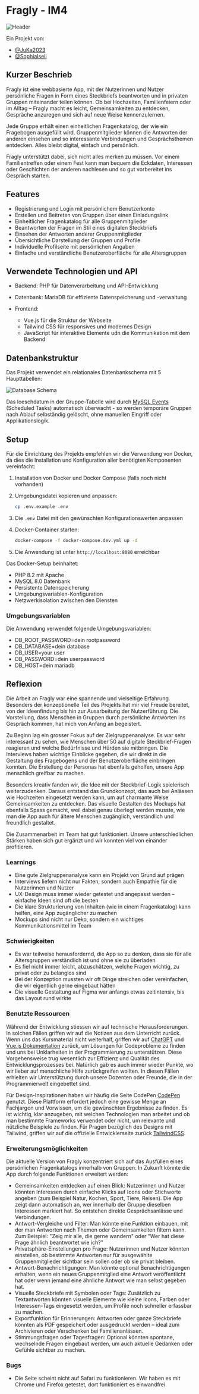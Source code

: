 # Fragly - IM4

![Header](docs/header.jpg)

Ein Projekt von:

- [@JuKa2023](https://github.com/JuKa2023)
- [@SophiaIseli](https://github.com/SophiaIseli)

## Kurzer Beschrieb

Fragly ist eine webbasierte App, mit der Nutzerinnen und Nutzer persönliche Fragen in Form eines Steckbriefs beantworten und in privaten Gruppen miteinander teilen können. Ob bei Hochzeiten, Familienfeiern oder im Alltag – Fragly macht es leicht, Gemeinsamkeiten zu entdecken, Gespräche anzuregen und sich auf neue Weise kennenzulernen.

Jede Gruppe erhält einen einheitlichen Fragenkatalog, der wie ein Fragebogen ausgefüllt wird. Gruppenmitglieder können die Antworten der anderen einsehen und so interessante Verbindungen und Gesprächsthemen entdecken. Alles bleibt digital, einfach und persönlich.

Fragly unterstützt dabei, sich nicht alles merken zu müssen. Vor einem Familientreffen oder einem Fest kann man bequem die Eckdaten, Interessen oder Geschichten der anderen nachlesen und so gut vorbereitet ins Gespräch starten.

## Features
- Registrierung und Login mit persönlichem Benutzerkonto
- Erstellen und Beitreten von Gruppen über einen Einladungslink
- Einheitlicher Fragenkatalog für alle Gruppenmitglieder
- Beantworten der Fragen im Stil eines digitalen Steckbriefs
- Einsehen der Antworten anderer Gruppenmitglieder
- Übersichtliche Darstellung der Gruppen und Profile
- Individuelle Profilseite mit persönlichen Angaben
- Einfache und verständliche Benutzeroberfläche für alle Altersgruppen

## Verwendete Technologien und API

- Backend: PHP für Datenverarbeitung und API-Entwicklung

- Datenbank: MariaDB für effiziente Datenspeicherung und -verwaltung

- Frontend:
  - Vue.js für die Struktur der Webseite
  - Tailwind CSS für responsives und modernes Design
  - JavaScript für interaktive Elemente udn die Kommunikation mit dem Backend

## Datenbankstruktur

Das Projekt verwendet ein relationales Datenbankschema mit 5 Haupttabellen:

![Database Schema](docs/erd.png)

Das loeschdatum in der Gruppe-Tabelle wird durch [MySQL Events](https://dev.mysql.com/doc/refman/8.4/en/events-overview.html) (Scheduled Tasks) automatisch überwacht - so werden temporäre Gruppen nach Ablauf selbständig gelöscht, ohne manuellen Eingriff oder Applikationslogik.


## Setup

Für die Einrichtung des Projekts empfehlen wir die Verwendung von Docker, da dies die Installation und Konfiguration aller benötigten Komponenten vereinfacht:

1. Installation von Docker und Docker Compose (falls noch nicht vorhanden)
2. Umgebungsdatei kopieren und anpassen:

   ```bash
   cp .env.example .env
   ```

3. Die `.env` Datei mit den gewünschten Konfigurationswerten anpassen
4. Docker-Container starten:

   ```bash
   docker-compose -f docker-compose.dev.yml up -d
   ```

5. Die Anwendung ist unter `http://localhost:8080` erreichbar

Das Docker-Setup beinhaltet:

- PHP 8.2 mit Apache
- MySQL 8.0 Datenbank
- Persistente Datenspeicherung
- Umgebungsvariablen-Konfiguration
- Netzwerkisolation zwischen den Diensten

### Umgebungsvariablen

Die Anwendung verwendet folgende Umgebungsvariablen:

* DB_ROOT_PASSWORD=dein rootpassword
* DB_DATABASE=dein database
* DB_USER=your user
* DB_PASSWORD=dein userpassword
* DB_HOST=dein mariadb


## Reflexion

Die Arbeit an Fragly war eine spannende und vielseitige Erfahrung. Besonders der konzeptionelle Teil des Projekts hat mir viel Freude bereitet, von der Ideenfindung bis hin zur Ausarbeitung der Nutzerführung. Die Vorstellung, dass Menschen in Gruppen durch persönliche Antworten ins Gespräch kommen, hat mich von Anfang an begeistert.

Zu Beginn lag ein grosser Fokus auf der Zielgruppenanalyse. Es war sehr interessant zu sehen, wie Menschen über 50 auf digitale Steckbrief-Fragen reagieren und welche Bedürfnisse und Hürden sie mitbringen. Die Interviews haben wichtige Einblicke gegeben, die wir direkt in die Gestaltung des Fragebogens und der Benutzeroberfläche einbringen konnten. Die Erstellung der Personas hat ebenfalls geholfen, unsere App menschlich greifbar zu machen.

Besonders kreativ fanden wir, die Idee mit der Steckbrief-Logik spielerisch weiterzudenken. Daraus entstand das Grundkonzept, das auch bei Anlässen wie Hochzeiten eingesetzt werden kann, um auf charmante Weise Gemeinsamkeiten zu entdecken. Das visuelle Gestalten des Mockups hat ebenfalls Spass gemacht, weil dabei genau überlegt werden musste, wie man die App auch für ältere Menschen zugänglich, verständlich und freundlich gestaltet.

Die Zusammenarbeit im Team hat gut funktioniert. Unsere unterschiedlichen Stärken haben sich gut ergänzt und wir konnten viel von einander profitieren.

### Learnings
- Eine gute Zielgruppenanalyse kann ein Projekt von Grund auf prägen
- Interviews liefern nicht nur Fakten, sondern auch Empathie für die Nutzerinnen und Nutzer
- UX-Design muss immer wieder getestet und angepasst werden – einfache Ideen sind oft die besten
- Die klare Strukturierung von Inhalten (wie in einem Fragenkatalog) kann helfen, eine App zugänglicher zu machen
- Mockups sind nicht nur Deko, sondern ein wichtiges Kommunikationsmittel im Team

### Schwierigkeiten
- Es war teilweise herausfordernd, die App so zu denken, dass sie für alle Altersgruppen verständlich ist und ohne sie zu überladen
- Es fiel nicht immer leicht, abzuschätzen, welche Fragen wichtig, zu privat oder zu belanglos sind
- Bei der Konzeption mussten wir oft Dinge streichen oder vereinfachen, die wir eigentlich gerne eingebaut hätten
- Die visuelle Gestaltung auf Figma war anfangs etwas zeitintensiv, bis das Layout rund wirkte

### Benutzte Ressourcen

Während der Entwicklung stiessen wir auf technische Herausforderungen. In solchen Fällen griffen wir auf die Notizen aus dem Unterricht zurück. Wenn uns das Kursmaterial nicht weiterhalf, griffen wir auf [ChatGPT](https://chat.openai.com/) und [Vue.js Dokumentation](https://vuejs.org/guide/introduction.html) zurück, um Lösungen für Codeprobleme zu finden und uns bei Unklarheiten in der Programmierung zu unterstützen. Diese Vorgehensweise trug wesentlich zur Effizienz und Qualität des Entwicklungsprozesses bei. Natürlich gab es auch immer wieder Punkte, wo wir lieber auf menschliche Hilfe zurückgreifen wollten. In diesen Fällen erhielten wir Unterstützung durch unsere Dozenten oder Freunde, die in der Programmierwelt eingebettet sind.

Für Design-Inspirationen haben wir häufig die Seite CodePen [CodePen](https://codepen.io/) genutzt. Diese Plattform erfordert jedoch eine gewisse Menge an Fachjargon und Vorwissen, um die gewünschten Ergebnisse zu finden. Es ist wichtig, klar anzugeben, mit welchen Technologien man arbeitet und ob man bestimmte Frameworks verwendet oder nicht, um relevante und nützliche Beispiele zu finden. Für Pragen bezüglich des Designs mit Tailwind, griffen wir auf die offizielle Entwicklerseite zurück [TailwindCSS](https://tailwindcss.com/).

### Erweiterungsmöglichkeiten
Die aktuelle Version von Fragly konzentriert sich auf das Ausfüllen eines persönlichen Fragenkatalogs innerhalb von Gruppen. In Zukunft könnte die App durch folgende Funktionen erweitert werden:

- Gemeinsamkeiten entdecken auf einen Blick:
  Nutzerinnen und Nutzer könnten Interessen durch einfache Klicks auf Icons oder Stichworte angeben (zum Beispiel Natur, Kochen, Sport, Tiere, Reisen). Die App zeigt dann 
  automatisch an, wer innerhalb der Gruppe dieselben Interessen markiert hat. So entstehen direkte Gesprächsanlässe und Verbindungen.
- Antwort-Vergleiche und Filter:
  Man könnte eine Funktion einbauen, mit der man Antworten nach Themen oder Gemeinsamkeiten filtern kann. Zum Beispiel: "Zeig mir alle, die gerne wandern" oder "Wer hat 
  diese Frage ähnlich beantwortet wie ich?"
- Privatsphäre-Einstellungen pro Frage:
  Nutzerinnen und Nutzer könnten einstellen, ob bestimmte Antworten nur für ausgewählte Gruppenmitglieder sichtbar sein sollen oder ob sie privat bleiben.
- Antwort-Benachrichtigungen:
  Man könnte optional Benachrichtigungen erhalten, wenn ein neues Gruppenmitglied eine Antwort veröffentlicht hat oder wenn jemand eine ähnliche Antwort wie man selbst 
  gegeben hat.
- Visuelle Steckbriefe mit Symbolen oder Tags:
  Zusätzlich zu Textantworten könnten visuelle Elemente wie kleine Icons, Farben oder Interessen-Tags eingesetzt werden, um Profile noch schneller erfassbar zu machen.
- Exportfunktion für Erinnerungen:
  Antworten oder ganze Steckbriefe könnten als PDF gespeichert oder ausgedruckt werden – ideal zum Archivieren oder Verschenken bei Familienanlässen.
- Stimmungsfragen oder Tagesfragen:
  Optional könnten spontane, wechselnde Fragen eingebaut werden, um auch aktuelle Gedanken oder Gefühle sichtbar zu machen.
### Bugs
- Die Seite scheint nicht auf Safari zu funktionieren. Wir haben es mit Chrome und Firefox getestet, dort funktioniert es einwandfrei.
